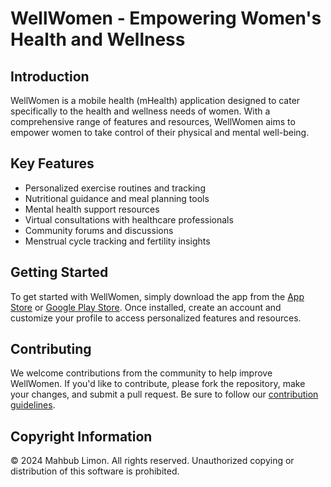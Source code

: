 # WellWomen - Empowering Women's Health and Wellness

## Introduction

WellWomen is a mobile health (mHealth) application designed to cater specifically to the health and wellness needs of women. With a comprehensive range of features and resources, WellWomen aims to empower women to take control of their physical and mental well-being.

## Key Features

- Personalized exercise routines and tracking
- Nutritional guidance and meal planning tools
- Mental health support resources
- Virtual consultations with healthcare professionals
- Community forums and discussions
- Menstrual cycle tracking and fertility insights

## Getting Started

To get started with WellWomen, simply download the app from the [App Store](#) or [Google Play Store](#). Once installed, create an account and customize your profile to access personalized features and resources.

## Contributing

We welcome contributions from the community to help improve WellWomen. If you'd like to contribute, please fork the repository, make your changes, and submit a pull request. Be sure to follow our [contribution guidelines](CONTRIBUTING.md).

## Copyright Information

© 2024 Mahbub Limon. All rights reserved. Unauthorized copying or distribution of this software is prohibited.
